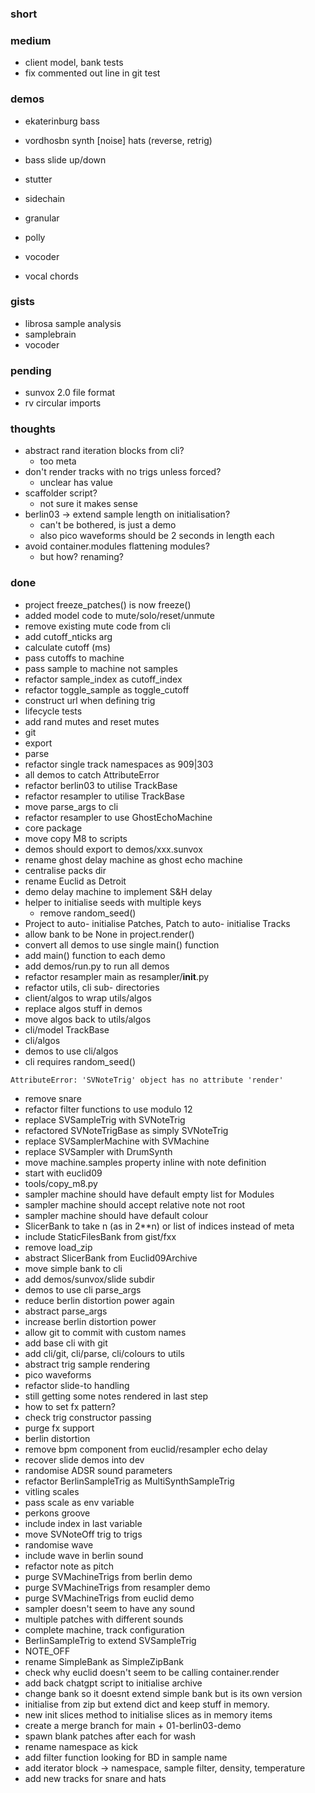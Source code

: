 ### short

### medium

- client model, bank tests
- fix commented out line in git test

### demos

- ekaterinburg bass
- vordhosbn synth [noise] hats (reverse, retrig)
- bass slide up/down

- stutter
- sidechain
- granular
- polly
- vocoder
- vocal chords

### gists

- librosa sample analysis
- samplebrain
- vocoder

### pending

- sunvox 2.0 file format
- rv circular imports

### thoughts

- abstract rand iteration blocks from cli?
  - too meta
- don't render tracks with no trigs unless forced?
  - unclear has value
- scaffolder script? 
  - not sure it makes sense
- berlin03 -> extend sample length on initialisation?
  - can't be bothered, is just a demo
  - also pico waveforms should be 2 seconds in length each
- avoid container.modules flattening modules?
  - but how? renaming?

### done

- project freeze_patches() is now freeze()
- added model code to mute/solo/reset/unmute
- remove existing mute code from cli
- add cutoff_nticks arg
- calculate cutoff (ms)
- pass cutoffs to machine
- pass sample to machine not samples
- refactor sample_index as cutoff_index
- refactor toggle_sample as toggle_cutoff
- construct url when defining trig
- lifecycle tests
- add rand mutes and reset mutes 
- git
- export
- parse
- refactor single track namespaces as 909|303
- all demos to catch AttributeError
- refactor berlin03 to utilise TrackBase
- refactor resampler to utilise TrackBase
- move parse_args to cli
- refactor resampler to use GhostEchoMachine 
- core package
- move copy M8 to scripts 
- demos should export to demos/xxx.sunvox
- rename ghost delay machine as ghost echo machine
- centralise packs dir
- rename Euclid as Detroit 
- demo delay machine to implement S&H delay
- helper to initialise seeds with multiple keys
  - remove random_seed()
- Project to auto- initialise Patches, Patch to auto- initialise Tracks
- allow bank to be None in project.render()
- convert all demos to use single main() function
- add main() function to each demo
- add demos/run.py to run all demos
- refactor resampler main as resampler/__init__.py
- refactor utils, cli sub- directories
- client/algos to wrap utils/algos
- replace algos stuff in demos
- move algos back to utils/algos
- cli/model TrackBase
- cli/algos
- demos to use cli/algos
- cli requires random_seed()


```
AttributeError: 'SVNoteTrig' object has no attribute 'render'
```

- remove snare
- refactor filter functions to use modulo 12
- replace SVSampleTrig with SVNoteTrig
- refactored SVNoteTrigBase as simply SVNoteTrig
- replace SVSamplerMachine with SVMachine
- replace SVSampler with DrumSynth
- move machine.samples property inline with note definition
- start with euclid09
- tools/copy_m8.py
- sampler machine should have default empty list for Modules
- sampler machine should accept relative note not root
- sampler machine should have default colour
- SlicerBank to take n (as in 2**n) or list of indices instead of meta
- include StaticFilesBank from gist/fxx
- remove load_zip
- abstract SlicerBank from Euclid09Archive
- move simple bank to cli
- add demos/sunvox/slide subdir
- demos to use cli parse_args
- reduce berlin distortion power again
- abstract parse_args
- increase berlin distortion power
- allow git to commit with custom names
- add base cli with git
- add cli/git, cli/parse, cli/colours to utils 
- abstract trig sample rendering
- pico waveforms
- refactor slide-to handling
- still getting some notes rendered in last step
- how to set fx pattern?
- check trig constructor passing
- purge fx support
- berlin distortion
- remove bpm component from euclid/resampler echo delay
- recover slide demos into dev
- randomise ADSR sound parameters
- refactor BerlinSampleTrig as MultiSynthSampleTrig
- vitling scales
- pass scale as env variable
- perkons groove
- include index in last variable
- move SVNoteOff trig to trigs
- randomise wave
- include wave in berlin sound
- refactor note as pitch
- purge SVMachineTrigs from berlin demo
- purge SVMachineTrigs from resampler demo
- purge SVMachineTrigs from euclid demo
- sampler doesn't seem to have any sound
- multiple patches with different sounds
- complete machine, track configuration
- BerlinSampleTrig to extend SVSampleTrig
- NOTE_OFF
- rename SimpleBank as SimpleZipBank
- check why euclid doesn't seem to be calling container.render
- add back chatgpt script to initialise archive 
- change bank so it doesnt extend simple bank but is its own version
- initialise from zip but extend dict and keep stuff in memory.
- new init slices method to initialise slices as in memory items 
- create a merge branch for main + 01-berlin03-demo
- spawn blank patches after each for wash
- rename namespace as kick
- add filter function looking for BD in sample name
- add iterator block -> namespace, sample filter, density, temperature
- add new tracks for snare and hats 

